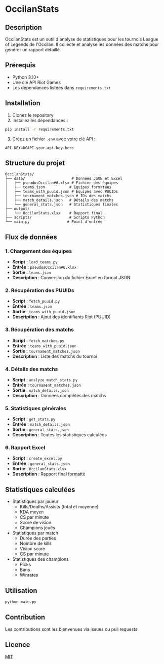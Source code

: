 # OccilanStats

## Description
OccilanStats est un outil d'analyse de statistiques pour les tournois League of Legends de l'Occilan. Il collecte et analyse les données des matchs pour générer un rapport détaillé.

## Prérequis
- Python 3.10+
- Une clé API Riot Games
- Les dépendances listées dans `requirements.txt`

## Installation
1. Clonez le repository
2. Installez les dépendances :
```bash
pip install -r requirements.txt
```
3. Créez un fichier `.env` avec votre clé API :
```env
API_KEY=RGAPI-your-api-key-here
```

## Structure du projet
```
OccilanStats/
├── data/                     # Données JSON et Excel
│   ├── pseudosOccilan#6.xlsx # Fichier des équipes
│   ├── teams.json           # Équipes formatées
│   ├── teams_with_puuid.json # Équipes avec PUUIDs
│   ├── tournament_matches.json # IDs des matchs
│   ├── match_details.json   # Détails des matchs
│   └── general_stats.json   # Statistiques finales
├── output/
│   └── OccilanStats.xlsx    # Rapport final
├── scripts/                 # Scripts Python
└── main.py                 # Point d'entrée
```

## Flux de données

### 1. Chargement des équipes
- **Script** : `load_teams.py`
- **Entrée** : `pseudosOccilan#6.xlsx`
- **Sortie** : `teams.json`
- **Description** : Conversion du fichier Excel en format JSON

### 2. Récupération des PUUIDs
- **Script** : `fetch_puuid.py`
- **Entrée** : `teams.json`
- **Sortie** : `teams_with_puuid.json`
- **Description** : Ajout des identifiants Riot (PUUID)

### 3. Récupération des matchs
- **Script** : `fetch_matches.py`
- **Entrée** : `teams_with_puuid.json`
- **Sortie** : `tournament_matches.json`
- **Description** : Liste des matchs du tournoi

### 4. Détails des matchs
- **Script** : `analyze_match_stats.py`
- **Entrée** : `tournament_matches.json`
- **Sortie** : `match_details.json`
- **Description** : Données complètes des matchs

### 5. Statistiques générales
- **Script** : `get_stats.py`
- **Entrée** : `match_details.json`
- **Sortie** : `general_stats.json`
- **Description** : Toutes les statistiques calculées

### 6. Rapport Excel
- **Script** : `create_excel.py`
- **Entrée** : `general_stats.json`
- **Sortie** : `OccilanStats.xlsx`
- **Description** : Rapport final formatté

## Statistiques calculées
- Statistiques par joueur
  - Kills/Deaths/Assists (total et moyenne)
  - KDA moyen
  - CS par minute
  - Score de vision
  - Champions joués
- Statistiques par match
  - Durée des parties
  - Nombre de kills
  - Vision score
  - CS par minute
- Statistiques des champions
  - Picks
  - Bans
  - Winrates

## Utilisation
```bash
python main.py
```

## Contribution
Les contributions sont les bienvenues via issues ou pull requests.

## Licence
[MIT](LICENSE)